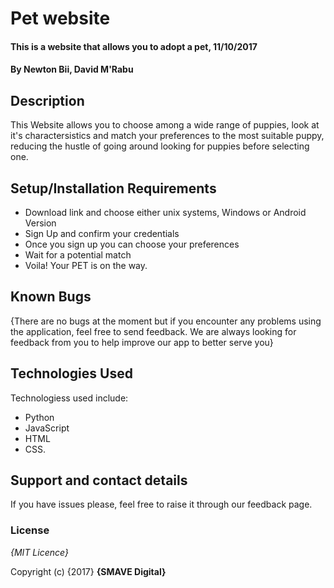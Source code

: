 # Pet website

#### This is a website that allows you to adopt a pet, 11/10/2017

#### By **Newton Bii, David M'Rabu**

## Description

This Website allows you to choose among a wide range of puppies, look at it's charactersistics and match your preferences to the most suitable puppy, reducing the hustle of going around looking for puppies before selecting one.

## Setup/Installation Requirements

* Download link and choose either unix systems, Windows or Android Version
* Sign Up and confirm your credentials
* Once you sign up you can choose your preferences
* Wait for a potential match
* Voila! Your PET is on the way.


## Known Bugs

{There are no bugs at the moment but if you encounter any problems using the application, feel free to send feedback. We are always looking for feedback from you to help improve our app to better serve you}

## Technologies Used

Technologiess used include:

* Python
* JavaScript
* HTML
* CSS.


## Support and contact details

If you have issues please, feel free to raise it through our feedback page.

### License

*{MIT Licence}*

Copyright (c) {2017} **{SMAVE Digital}**
